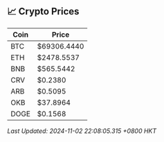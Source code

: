 ## 📈 Crypto Prices

| Coin | Price |
| ---- | ----- |
| BTC | $69306.4440 |
| ETH | $2478.5537 |
| BNB | $565.5442 |
| CRV | $0.2380 |
| ARB | $0.5095 |
| OKB | $37.8964 |
| DOGE | $0.1568 |

_Last Updated: 2024-11-02 22:08:05.315 +0800 HKT_